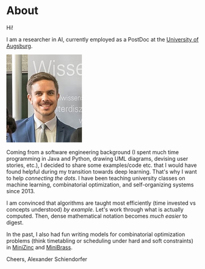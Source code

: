 # About

Hi! 

I am a researcher in AI, currently employed as a PostDoc at the [University of Augsburg](https://www.uni-augsburg.de/en/fakultaet/fai/isse/research/artificial-intelligence/).

![Image of the author](images/schienal.jpeg)


Coming from a software engineering background (I spent much time programming in Java and Python, drawing UML diagrams, devising user stories, etc.), I decided to share some examples/code etc. that I would have found helpful during my transition towards deep learning. That's why I want to help *connecting the dots*. I have been teaching university classes on machine learning, combinatorial optimization, and self-organizing systems since 2013.

I am convinced that algorithms are taught most efficiently (time invested vs concepts understood) *by example*. Let's work through what is actually computed. Then, dense mathematical notation becomes *much easier* to digest.

In the past, I also had fun writing models for combinatorial optimization problems (think timetabling or scheduling under hard and soft constraints) in [MiniZinc](http://www.minizinc.org) and [MiniBrass](http://minibrass.isse.de).

Cheers,
Alexander Schiendorfer